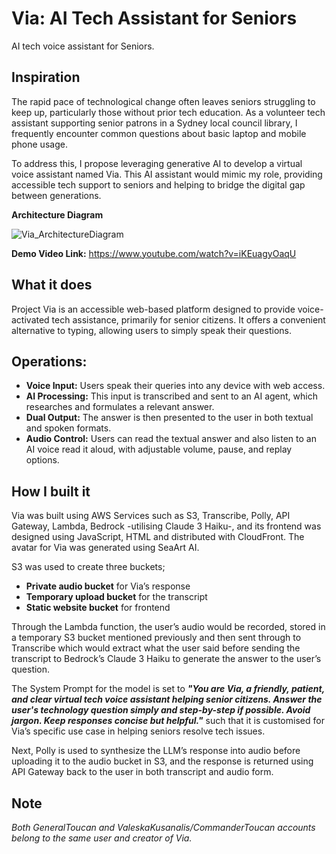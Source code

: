 # Via: AI Tech Assistant for Seniors
AI tech voice assistant for Seniors.

## Inspiration
The rapid pace of technological change often leaves seniors struggling to keep up, particularly those without prior tech education. As a volunteer tech assistant supporting senior patrons in a Sydney local council library, I frequently encounter common questions about basic laptop and mobile phone usage.

To address this, I propose leveraging generative AI to develop a virtual voice assistant named Via. This AI assistant would mimic my role, providing accessible tech support to seniors and helping to bridge the digital gap between generations.

**Architecture Diagram**


![Via_ArchitectureDiagram](https://github.com/user-attachments/assets/b5f971e2-7a62-4c84-b90f-a2c704e03ce7)


**Demo Video Link:** https://www.youtube.com/watch?v=iKEuagyOaqU

## What it does
Project Via is an accessible web-based platform designed to provide voice-activated tech assistance, primarily for senior citizens. It offers a convenient alternative to typing, allowing users to simply speak their questions.

## Operations:
- **Voice Input:** Users speak their queries into any device with web access.
- **AI Processing:** This input is transcribed and sent to an AI agent, which researches and formulates a relevant answer.
- **Dual Output:** The answer is then presented to the user in both textual and spoken formats.
- **Audio Control:** Users can read the textual answer and also listen to an AI voice read it aloud, with adjustable volume, pause, and replay options.

## How I built it
Via was built using AWS Services such as S3, Transcribe, Polly, API Gateway, Lambda, Bedrock -utilising Claude 3 Haiku-, and its frontend was designed using JavaScript, HTML and distributed with CloudFront. The avatar for Via was generated using SeaArt AI.

S3 was used to create three buckets;
- **Private audio bucket** for Via’s response
- **Temporary upload bucket** for the transcript
- **Static website bucket** for frontend

Through the Lambda function, the user’s audio would be recorded, stored in a temporary S3 bucket mentioned previously and then sent through to Transcribe which would extract what the user said before sending the transcript to Bedrock’s Claude 3 Haiku to generate the answer to the user’s question. 

The System Prompt for the model is set to ***"You are Via, a friendly, patient, and clear virtual tech voice assistant helping senior citizens. Answer the user's technology question simply and step-by-step if possible. Avoid jargon. Keep responses concise but helpful."*** such that it is customised for Via’s specific use case in helping seniors resolve tech issues.

Next, Polly is used to synthesize the LLM’s response into audio before uploading it to the audio bucket in S3, and the response is returned using API Gateway back to the user in both transcript and audio form.

## Note
_Both GeneralToucan and ValeskaKusanalis/CommanderToucan accounts belong to the same user and creator of Via._
